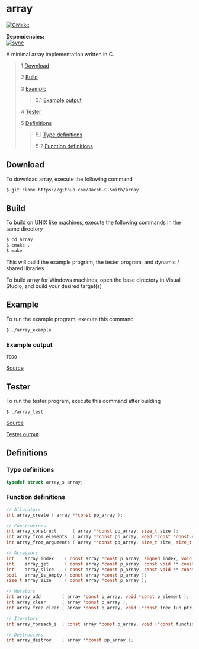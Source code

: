 # array
[![CMake](https://github.com/Jacob-C-Smith/array/actions/workflows/cmake.yml/badge.svg?branch=main)](https://github.com/Jacob-C-Smith/array/actions/workflows/cmake.yml)

**Dependencies:**\
[![sync](https://github.com/Jacob-C-Smith/sync/actions/workflows/cmake.yml/badge.svg)](https://github.com/Jacob-C-Smith/sync/actions/workflows/cmake.yml)

 A minimal array implementation written in C. 
 
 > 1 [Download](#download)
 >
 > 2 [Build](#build)
 >
 > 3 [Example](#example)
 >
 >> 3.1 [Example output](#example-output)
 >
 > 4 [Tester](#tester)
 >
 > 5 [Definitions](#definitions)
 >
 >> 5.1 [Type definitions](#type-definitions)
 >>
 >> 5.2 [Function definitions](#function-definitions)

 ## Download
 To download array, execute the following command
 ```bash
 $ git clone https://github.com/Jacob-C-Smith/array
 ```
 ## Build
 To build on UNIX like machines, execute the following commands in the same directory
 ```bash
 $ cd array
 $ cmake .
 $ make
 ```
  This will build the example program, the tester program, and dynamic / shared libraries

  To build array for Windows machines, open the base directory in Visual Studio, and build your desired target(s)
 ## Example
 To run the example program, execute this command
 ```
 $ ./array_example
 ```
 ### Example output
 ```
 TODO
 ```
 [Source](main.c)
## Tester
 To run the tester program, execute this command after building
 ```
 $ ./array_test
 ```
 [Source](array_test.c)
 
 [Tester output](test_output.txt)
 ## Definitions
 ### Type definitions
 ```c
 typedef struct array_s array;
 ```
 ### Function definitions
 ```c 
// Allocators
int array_create ( array **const pp_array );

// Constructors
int array_construct      ( array **const pp_array, size_t size );
int array_from_elements  ( array **const pp_array, void *const *const elements );
int array_from_arguments ( array **const pp_array, size_t size, size_t element_count, ... )

// Accessors
int    array_index    ( const array *const p_array, signed index, void **const pp_value );
int    array_get      ( const array *const p_array, const void ** const pp_elements, size_t *const p_count );
int    array_slice    ( const array *const p_array, const void ** const pp_elements, signed lower_bound, signed upper_bound );
bool   array_is_empty ( const array *const p_array );
size_t array_size     ( const array *const p_array );

// Mutators
int array_add        ( array *const p_array, void *const p_element );
int array_clear      ( array *const p_array );
int array_free_clear ( array *const p_array, void (*const free_fun_ptr)(void *) );

// Iterators
int array_foreach_i  ( const array *const p_array, void (*const function)(void *const value, size_t index) );

// Destructors
int array_destroy    ( array **const pp_array );
 ```
